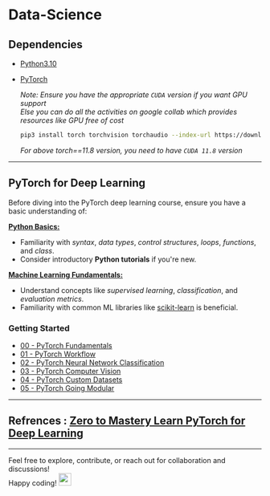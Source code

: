 # Data-Science

## Dependencies
- [Python3.10](https://www.python.org/downloads/release/python-3100/)
- [PyTorch](https://pytorch.org/)
    
  *Note: Ensure you have the appropriate `CUDA` version if you want GPU support*</br>
  *Else you can do all the activities on google collab which provides resources like GPU free of cost*

  ```bash
  pip3 install torch torchvision torchaudio --index-url https://download.pytorch.org/whl/cu118
  ```
  *For above torch==11.8 version, you need to have `CUDA 11.8` version*
  
---
## PyTorch for Deep Learning 
Before diving into the PyTorch deep learning course, ensure you have a basic understanding of:

**[Python Basics:](https://www.w3schools.com/python/python_intro.asp)**
- Familiarity with _syntax_, _data types_, _control structures_, _loops_, _functions_, and _class_.
- Consider introductory **Python tutorials** if you're new.

**[Machine Learning Fundamentals:](https://www.w3schools.com/python/python_ml_getting_started.asp)**
- Understand concepts like _supervised learning_, _classification_, and _evaluation metrics_.
- Familiarity with common ML libraries like [scikit-learn](https://scikit-learn.org/stable/tutorial/index.html) is beneficial.

### Getting Started
- [00 - PyTorch Fundamentals](https://github.com/LuluW8071/Data-Science/tree/main/Pytorch/00_Pytorch_Fundamentals)
- [01 - PyTorch Workflow](https://github.com/LuluW8071/Data-Science/tree/main/Pytorch/01_Pytorch_Workflow)
- [02 - PyTorch Neural Network Classification](https://github.com/LuluW8071/Data-Science/tree/main/Pytorch/02_PyTorch_Neural_Network_Classification)
- [03 - PyTorch Computer Vision](https://github.com/LuluW8071/Data-Science/tree/main/Pytorch/03_PyTorch_Computer_Vision)
- [04 - PyTorch Custom Datasets](https://github.com/LuluW8071/Data-Science/tree/main/Pytorch/04_PyTorch_Custom_Datasets)
- [05 - PyTorch Going Modular](https://github.com/LuluW8071/Data-Science/tree/main/Pytorch/05_PyTorch_Going_Modular/going_modular)

---
## Refrences : [Zero to Mastery Learn PyTorch for Deep Learning](https://www.learnpytorch.io/)
---

Feel free to explore, contribute, or reach out for collaboration and discussions! </br>
Happy coding! <img src="https://user-images.githubusercontent.com/74038190/213844263-a8897a51-32f4-4b3b-b5c2-e1528b89f6f3.png" width="25px" /> </br>
